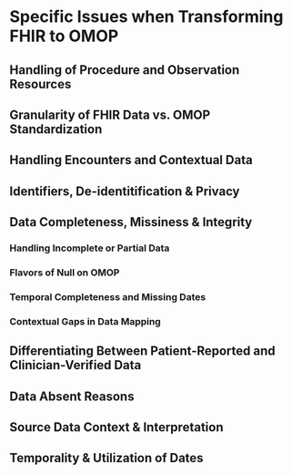# Specific Issues when Transforming FHIR to OMOP
## Handling of Procedure and Observation Resources
## Granularity of FHIR Data vs. OMOP Standardization
## Handling Encounters and Contextual Data
## Identifiers, De-identitification & Privacy
## Data Completeness, Missiness &  Integrity
### Handling Incomplete or Partial Data
### Flavors of Null on OMOP
### Temporal Completeness and Missing Dates
### Contextual Gaps in Data Mapping
## Differentiating Between Patient-Reported and Clinician-Verified Data
## Data Absent Reasons
## Source Data Context & Interpretation
## Temporality & Utilization of Dates 
